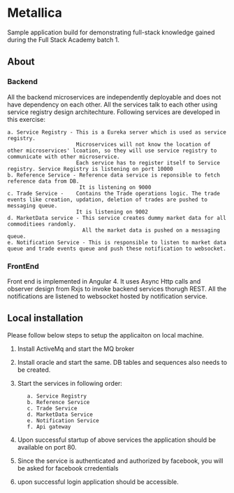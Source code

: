 # Metallica
Sample application build for demonstrating full-stack knowledge gained during the Full Stack Academy batch 1.


## About

### Backend
All the backend microservices are independently deployable and does not have dependency on each other. All the services talk to each other using service registry design architechture. Following services are developed in this exercise:
    
    a. Service Registry - This is a Eureka server which is used as service registry. 
                          Microservices will not know the location of other microservices' lcoation, so they will use service registry to communicate with other microservice. 
                          Each service has to register itself to Service registry. Service Registry is listening on port 10000
    b. Reference Service - Reference data service is reponsible to fetch reference data from DB. 
                           It is listening on 9000
    c. Trade Service -    Contains the Trade operations logic. The trade events like creation, updation, deletion of trades are pushed to messaging queue.
                          It is listening on 9002
    d. MarketData service - This service creates dummy market data for all commoditiees randomly. 
                            All the market data is pushed on a messaging queue.
    e. Notification Service - This is responsible to listen to market data queue and trade events queue and push these notification to websocket.
    
### FrontEnd
Front end is implemented in Angular 4. It uses Async Http calls and observer design from Rxjs to invoke backend services thorugh REST. All the notifications are 
listened to websocket hosted by notification service.  

## Local installation

  Please follow below steps to setup the applicaiton on local machine.
  1. Install ActiveMq and start the MQ broker
  2. Install oracle and start the same. DB tables and sequences also needs to be created.
  3. Start the services in following order:
            
            a. Service Registry
            b. Reference Service
            c. Trade Service
            d. MarketData Service
            e. Notification Service
            f. Api gateway
  4. Upon successful startup of above services the application should be available on port 80.
  5. Since the service is authenticated and authorized by facebook, you will be asked for facebook crredentials
  6. upon successful login application should be accessible. 
              